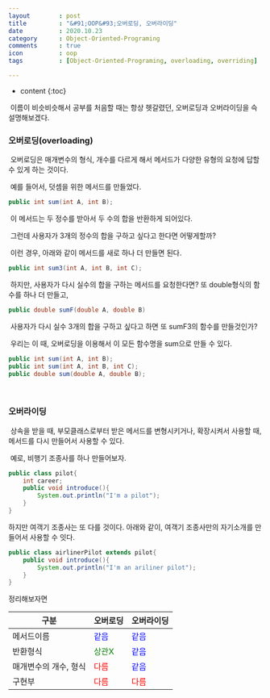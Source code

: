 ```yaml
---
layout        : post
title         : "&#91;OOP&#93;오버로딩, 오버라이딩"
date          : 2020.10.23
category      : Object-Oriented-Programing
comments      : true
icon          : oop
tags          : [Object-Oriented-Programing, overloading, overriding]

---
```


* content
{:toc}

&nbsp;이름이 비슷비슷해서 공부를 처음할 때는 항상 헷갈렸던, 오버로딩과 오버라이딩을 슥 설명해보겠다.

<span type="hidden" id="overloading"></span>
### 오버로딩(overloading)

&nbsp;오버로딩은 매개변수의 형식, 개수를 다르게 해서 메서드가 다양한 유형의 요청에 답할 수 있게 하는 것이다.

&nbsp;예를 들어서, 덧셈을 위한 메서드를 만들었다.

```java
public int sum(int A, int B);
```
&nbsp;이 메서드는 두 정수를 받아서 두 수의 합을 반환하게 되어있다.

&nbsp;그런데 사용자가 3개의 정수의 합을 구하고 싶다고 한다면 어떻게할까?

&nbsp;이런 경우, 아래와 같이 메서드를 새로 하나 더 만들면 된다.
```java
public int sum3(int A, int B, int C);
```
&nbsp;하지만, 사용자가 다시 실수의 합을 구하는 메서드를 요청한다면?
또 double형식의 함수를 하나 더 만들고,
```java
public double sumF(double A, double B)
```
&nbsp;사용자가 다시 실수 3개의 합을 구하고 싶다고 하면 또 sumF3의 함수를 만들것인가?

&nbsp;우리는 이 때, 오버로딩을 이용해서 이 모든 함수명을 sum으로 만들 수 있다.
```java
public int sum(int A, int B);
public int sum(int A, int B, int C);
public double sum(double A, double B);
```
<br>

### 오버라이딩
&nbsp;상속을 받을 때, 부모클래스로부터 받은 메서드를 변형시키거나, 확장시켜서 사용할 때, 메서드를 다시 만들어서 사용할 수 있다.

&nbsp;예로, 비행기 조종사를 하나 만들어보자.
```java
public class pilot{
	int career;
	public void introduce(){
		System.out.println("I'm a pilot");
	}
}
```
하지만 여객기 조종사는 또 다를 것이다.
아래와 같이, 여객기 조종사만의 자기소개를 만들어서 사용할 수 잇다.
```java
public class airlinerPilot extends pilot{
	public void introduce(){
		System.out.println("I'm an ariliner pilot");
	}
}
```

정리해보자면

| 구분 | 오버로딩 | 오버라이딩 |
| --- | ------- | --------- |
| 메서드이름 | <span style="color:blue;">같음</span> | <span style="color:blue;">같음</span> |
| 반환형식 | <span style="color:green;">상관X</span> | <span style="color:blue;">같음</span> |
| 매개변수의 개수, 형식| <span style="color:red;">다름</span> | <span style="color:blue;">같음</span> |
| 구현부 | <span style="color:red;">다름</span> | <span style="color:red;">다름</span> |

